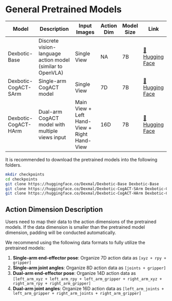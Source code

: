 # General Pretrained Models

| Model                 | Description                                                                 | Input Images                                  | Action Dim | Model Size | Link |
| -                     | -                                                                           | -                                             |-           | -          | - |
| Dexbotic-Base         | Discrete vision-language action model (similar to OpenVLA)                  | Single View                                   | NA         | 7B         |[🤗 Hugging Face](https://huggingface.co/Dexmal/Dexbotic-Base) |
| Dexbotic-CogACT-SArm       | Single-arm CogACT model                                                     | Single View                                   | 7D         | 7B         |[🤗 Hugging Face](https://huggingface.co/Dexmal/Dexbotic-CogACT-SArm) |
| Dexbotic-CogACT-HArm  | Dual-arm CogACT model with multiple views input                             | Main View + Left Hand-View + Right Hand-View  | 16D        | 7B         |[🤗 Hugging Face](https://huggingface.co/Dexmal/Dexbotic-CogACT-HArm) |


It is recommended to download the pretrained models into the following folders.

```bash
mkdir checkpoints
cd checkpoints
git clone https://huggingface.co/Dexmal/Dexbotic-Base Dexbotic-Base
git clone https://huggingface.co/Dexmal/Dexbotic-CogACT-SArm Dexbotic-CogACT-SArm
git clone https://huggingface.co/Dexmal/Dexbotic-CogACT-HArm Dexbotic-CogACT-HArm
```

## Action Dimension Description

Users need to map their data to the action dimensions of the pretrained models. If the data dimension is smaller than the pretrained model dimension, padding will be conducted automatically.

We recommend using the following data formats to fully utilize the pretrained models:

1. **Single-arm end-effector pose**: Organize 7D action data as `[xyz + rpy + gripper]`
2. **Single-arm joint angles**: Organize 8D action data as `[joints + gripper]`
3. **Dual-arm end-effector pose**: Organize 14D action data as `[left_arm_xyz + left_arm_rpy + left_arm_gripper + right_arm_xyz + right_arm_rpy + right_arm_gripper]`
4. **Dual-arm joint angles**: Organize 16D action data as `[left_arm_joints + left_arm_gripper + right_arm_joints + right_arm_gripper]`
